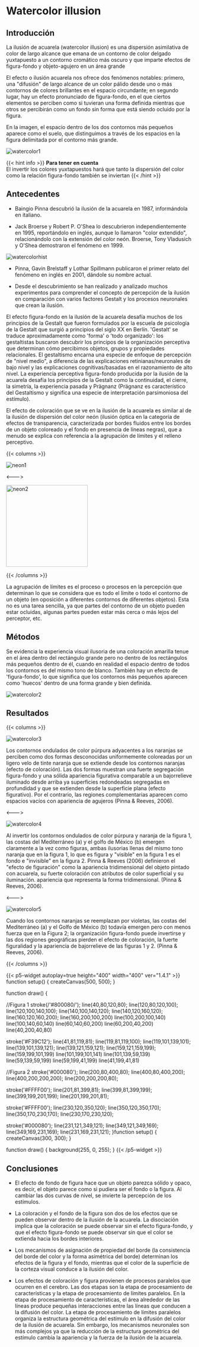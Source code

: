 # Watercolor illusion

## Introducción

La ilusión de acuarela (watercolor illusion) es una dispersión asimilativa de color de largo alcance que emana de un contorno de color delgado yuxtapuesto a un contorno cromático más oscuro y que imparte efectos de figura-fondo y objeto-agujero en un área grande

El efecto o ilusión acuarela  nos ofrece dos fenómenos notables: primero, una "difusión" de largo alcance de un color pálido desde uno o más contornos de colores brillantes en el espacio circundante; en segundo lugar, hay un efecto pronunciado de figura-fondo, en el que ciertos elementos se perciben como si tuvieran una forma definida mientras que otros se percibirán como un fondo sin forma que está siendo ocluido por la figura. 

En la imagen, el espacio dentro de los dos contornos más pequeños aparece como el suelo, que distinguimos a través de los espacios en la figura delimitada por el contorno más grande. 

![watercolor1](https://www.illusionsindex.org/images/illusions/watercolour-effect/wc3.jpg)

{{< hint info >}}
**Para tener en cuenta**  
El invertir los colores yuxtapuestos hará que tanto la dispersión del color como la relación figura-fondo también se inviertan
{{< /hint >}}

## Antecedentes

 - Baingio Pinna descubrió la ilusión de la acuarela en 1987, informándola en italiano.

 - Jack Broerse y Robert P. O'Shea lo descubrieron independientemente en 1995, reportándolo en inglés, aunque lo llamaron "color extendido", relacionándolo con la extensión del color neón. Broerse, Tony Vladusich y O'Shea demostraron el fenómeno en 1999. 

 ![watercolorhist](https://wikiimg.tojsiabtv.com/wikipedia/commons/thumb/c/ce/AfterBroerseet1999.pdf/page1-440px-AfterBroerseet1999.pdf.jpg)
 
 - Pinna, Gavin Brelstaff y Lothar Spillmann publicaron el primer relato del fenómeno en inglés en 2001, dándole su nombre actual.
 
 - Desde el descubrimiento se han realizado y analizado muchos experimentos para comprender el concepto de percepción de la ilusión en comparación con varios factores Gestalt y los procesos neuronales que crean la ilusión.

El efecto figura-fondo en la ilusión de la acuarela desafía muchos de los principios de la Gestalt que fueron formulados por la escuela de psicología de la Gestalt que surgió a principios del siglo XX en Berlín. 'Gestalt' se traduce aproximadamente como 'forma' o 'todo organizado': los gestaltistas buscaron descubrir los principos de la organización perceptiva que determinan cómo percibimos objetos, grupos y propiedades relacionales. El gestaltismo encarna una especie de enfoque de percepción de "nivel medio", a diferencia de las explicaciones retinianas/neuronales de bajo nivel y las explicaciones cognitivas/basadas en el razonamiento de alto nivel. La experiencia perceptiva figura-fondo producida por la ilusión de la acuarela desafía los principios de la Gestalt como la continuidad, el cierre, la simetría, la experiencia pasada y Prägnanz (Prägnanz es característico del Gestaltismo y significa una especie de interpretación parsimoniosa del estímulo).

El efecto de coloración que se ve en la ilusión de la acuarela es similar al de la ilusión de dispersión del color neón (ilusión óptica en la categoría de efectos de transparencia, caracterizada por bordes fluidos entre los bordes de un objeto coloreado y el fondo en presencia de líneas negras), que a menudo se explica con referencia a la agrupación de límites y el relleno perceptivo. 

{{< columns >}}

![neon1](https://wikiimg.tojsiabtv.com/wikipedia/commons/thumb/e/e7/Neon_Color_Circle.gif/220px-Neon_Color_Circle.gif)

<--->

<img src="https://wikiimg.tojsiabtv.com/wikipedia/commons/thumb/9/9c/Color_spreading.png/170px-Color_spreading.png" alt="neon2" width="220"/>

{{< /columns >}}

La agrupación de límites es el proceso o procesos en la percepción que determinan lo que se considera que es todo el límite o todo el contorno de un objeto (en oposición a diferentes contornos de diferentes objetos). Esta no es una tarea sencilla, ya que partes del contorno de un objeto pueden estar ocluidas, algunas partes pueden estar más cerca o más lejos del perceptor, etc.

## Métodos

Se evidencia la experiencia visual ilusoria de una coloración amarilla tenue en el área dentro del rectángulo grande pero no dentro de los rectángulos más pequeños dentro de él, cuando en realidad el espacio dentro de todos los contornos es del mismo tono de blanco. También hay un efecto de 'figura-fondo', lo que significa que los contornos más pequeños aparecen como 'huecos' dentro de una forma grande y bien definida.

![watercolor2](https://www.illusionsindex.org/images/illusions/watercolour-effect/main.png)

## Resultados

{{< columns >}}

![watercolor3](http://www.scholarpedia.org/w/images/thumb/8/8c/Watercolor1.png/518px-Watercolor1.png)

Los contornos ondulados de color púrpura adyacentes a los naranjas se perciben como dos formas desconocidas uniformemente coloreadas por un ligero velo de tinte naranja que se extiende desde los contornos naranjas (efecto de coloración). Las dos formas muestran una fuerte segregación figura-fondo y una sólida apariencia figurativa comparable a un bajorrelieve iluminado desde arriba ya superficies redondeadas segregadas en profundidad y que se extienden desde la superficie plana (efecto figurativo). Por el contrario, las regiones complementarias aparecen como espacios vacíos con apariencia de agujeros (Pinna & Reeves, 2006).


<--->

![watercolor4](http://www.scholarpedia.org/w/images/thumb/3/3c/Watercolor2.png/518px-Watercolor2.png)

Al invertir los contornos ondulados de color púrpura y naranja de la figura 1, las costas del Mediterráneo (a) y el golfo de México (b) emergen claramente a la vez como figuras, ambas ilusorias llenas del mismo tono naranja que en la figura 1, lo que es figura y "visible" en la figura 1 es el fondo e "invisible" en la figura 2. Pinna & Reeves (2006) definieron el "efecto de figuración" como la apariencia tridimensional del objeto pintado con acuarela, su fuerte coloración con atributos de color superficial y su iluminación. apariencia que representa la forma tridimensional. (Pinna & Reeves, 2006).

<--->

![watercolor5](http://www.scholarpedia.org/w/images/thumb/5/5f/Watercolor3.png/250px-Watercolor3.png)

Cuando los contornos naranjas se reemplazan por violetas, las costas del Mediterráneo (a) y el Golfo de México (b) todavía emergen pero con menos fuerza que en la Figura 2; la organización figura-fondo puede invertirse y las dos regiones geográficas pierden el efecto de coloración, la fuerte figuralidad y la apariencia de bajorrelieve de las figuras 1 y 2. (Pinna & Reeves, 2006).


{{< /columns >}}

{{< p5-widget autoplay=true height="400" width="400" ver="1.4.1" >}}
function setup() {
  createCanvas(500, 500);
}

function draw() {
  
  //Figura 1
  stroke(/'#800080/');
  line(40,80,120,80);
  line(120,80,120,100);
  line(120,100,140,100);
  line(140,100,140,120);
  line(140,120,160,120);
  line(160,120,160,200);
  line(160,200,100,200)
  line(100,200,100,140)
  line(100,140,60,140)
  line(60,140,60,200)
  line(60,200,40,200)
  line(40,200,40,80)
  
  stroke('#F39C12');
  line(41,81,119,81);
  line(119,81,119,100);
  line(119,101,139,101);
  line(139,101,139,121);
  line(139,121,159,121);
  line(159,121,159,199);
  line(159,199,101,199)
  line(101,199,101,141)
  line(101,139,59,139)
  line(59,139,59,199)
  line(59,199,41,199)
  line(41,199,41,81)
  
  //Figura 2
  stroke('#000080');
  line(200,80,400,80);
  line(400,80,400,200);
  line(400,200,200,200);
  line(200,200,200,80);
  
  stroke('#FFFF00');
  line(201,81,399,81);
  line(399,81,399,199);
  line(399,199,201,199);
  line(201,199,201,81);
  
  stroke('#FFFF00');
  line(230,120,350,120);
  line(350,120,350,170);
  line(350,170,230,170);
  line(230,170,230,120);
  
  stroke('#000080');
  line(231,121,349,121);
  line(349,121,349,169);
  line(349,169,231,169);
  line(231,169,231,121);
}function setup() {
  createCanvas(300, 300);
}

function draw() {
  background(255, 0, 255);
}
{{< /p5-widget >}}

## Conclusiones

 - El efecto de fondo de figura hace que un objeto parezca sólido y opaco, es decir, el objeto parece como si pudiera ser el fondo o la figura. Al cambiar las dos curvas de nivel, se invierte la percepción de los estímulos.

 - La coloración y el fondo de la figura son dos de los efectos que se pueden observar dentro de la ilusión de la acuarela. La disociación implica que la coloración se puede observar sin el efecto figura-fondo, y que el efecto figura-fondo se puede observar sin que el color se extienda hacia los bordes interiores.

 - Los mecanismos de asignación de propiedad del borde (la consistencia del borde del color y la forma asimétrica del borde) determinan los efectos de la figura y el fondo, mientras que el color de la superficie de la corteza visual conduce a la ilusión del color.
 
 - Los efectos de coloración y figura provienen de procesos paralelos que ocurren en el cerebro. Las dos etapas son la etapa de procesamiento de características y la etapa de procesamiento de límites paralelos. En la etapa de procesamiento de características, el área alrededor de las líneas produce pequeñas interacciones entre las líneas que conducen a la difusión del color. La etapa de procesamiento de límites paralelos organiza la estructura geométrica del estímulo en la difusión del color de la ilusión de acuarela. Sin embargo, los mecanismos neuronales son más complejos ya que la reducción de la estructura geométrica del estímulo cambia la apariencia y la fuerza de la ilusión de la acuarela.